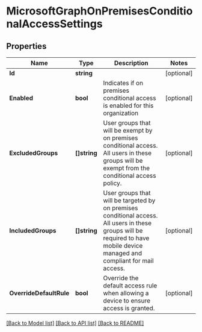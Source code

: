 # MicrosoftGraphOnPremisesConditionalAccessSettings

## Properties

Name | Type | Description | Notes
------------ | ------------- | ------------- | -------------
**Id** | **string** |  | [optional] 
**Enabled** | **bool** | Indicates if on premises conditional access is enabled for this organization | [optional] 
**ExcludedGroups** | **[]string** | User groups that will be exempt by on premises conditional access. All users in these groups will be exempt from the conditional access policy. | [optional] 
**IncludedGroups** | **[]string** | User groups that will be targeted by on premises conditional access. All users in these groups will be required to have mobile device managed and compliant for mail access. | [optional] 
**OverrideDefaultRule** | **bool** | Override the default access rule when allowing a device to ensure access is granted. | [optional] 

[[Back to Model list]](../README.md#documentation-for-models) [[Back to API list]](../README.md#documentation-for-api-endpoints) [[Back to README]](../README.md)


